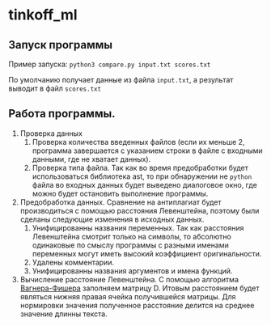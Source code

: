 # tinkoff_ml
## Запуск программы
Пример запуска: `python3 compare.py input.txt scores.txt`

По умолчанию получает данные из файла `input.txt`, а результат выводит в файл `scores.txt`
## Работа программы.
1. Проверка данных
    1. Проверка количества введенных файлов (если их меньше 2, программа завершается с указанием строки в файле с входными данными, где не хватает данных).
    2. Проверка типа файла. Так как во время предобработки будет использоваться библиотека ast, то при обнаружении не `python` файла во входных данных будет выведено диалоговое окно, где можно будет остановить выполнение программы.
2. Предобработка данных.
  Сравнение на антиплагиат будет производиться с помощью расстояния Левенштейна, поэтому были сделаны следующие изменения в исходных данных.
    1. Унифицированны названия переменных. Так как расстояния Левенштейна смотрит только на символы, то абсолютно одинаковые по смыслу программы с разными именами переменных могут иметь высокий коэффициент оригинальности.
    2. Удалены комментарии. 
    3. Унифицированны названия аргументов и имена функций. 
3. Вычисление расстояние Левенштейна. 
  С помощью алгоритма [Вагнера-Фишера](https://en.wikipedia.org/wiki/Wagner–Fischer_algorithm) заполняем матрицу D. Итовым расстоянием будет являться нижняя правая ячейка получившейся матрицы. Для нормировки значения полученное расстояние делится на среднее значение длинны текста.
